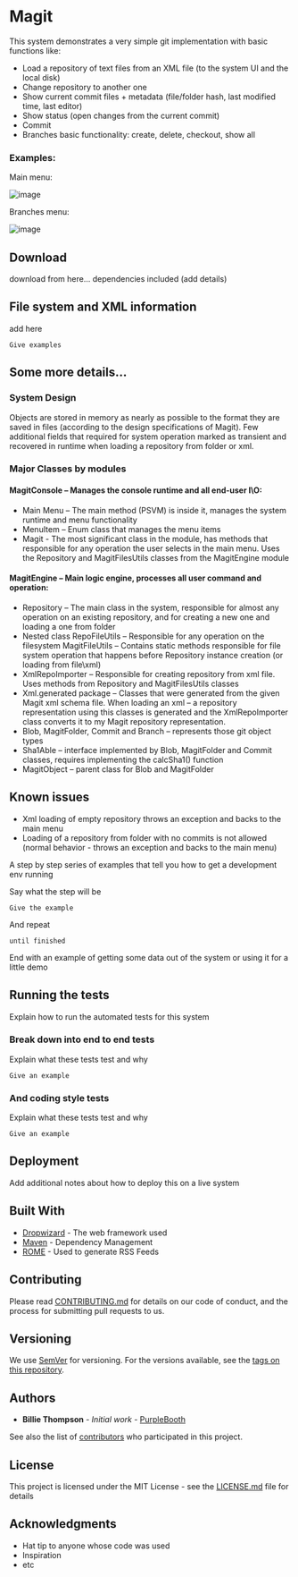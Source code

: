 # Magit

This system demonstrates a very simple git implementation with basic functions like:

- Load a repository of text files from an XML file (to the system UI and the local disk)
- Change repository to another one
- Show current commit files + metadata (file/folder hash, last modified time, last editor)
- Show status (open changes from the current commit)
- Commit
- Branches basic functionality: create, delete, checkout, show all

### Examples:

Main menu:

![image](https://i.ibb.co/KhmkWrq/mainMenu.jpg)

Branches menu:

![image](https://i.ibb.co/nmyjmmF/branches-Info.jpg)



## Download

download from here... dependencies included (add details)

## File system and XML information
add here

```
Give examples
```

## Some more details...

### System Design
Objects are stored in memory as nearly as possible to the format they are saved in files (according to the design specifications of Magit). Few additional fields that required for system operation marked as transient and recovered in runtime when loading a repository from folder or xml.


### Major Classes by modules

#### MagitConsole – Manages the console runtime and all end-user I\O:
- Main Menu – The main method (PSVM) is inside it, manages the system runtime and menu functionality
- MenuItem – Enum class that manages the menu items
- Magit - The most significant class in the module, has methods that responsible for any operation the user selects in the main menu. Uses the Repository and MagitFilesUtils classes from the MagitEngine module

#### MagitEngine – Main logic engine, processes all user command and operation:
- Repository – The main class in the system, responsible for almost any operation on an existing repository, and for creating a new one and loading a one from folder
- Nested class RepoFileUtils – Responsible for any operation on the filesystem
MagitFileUtils – Contains static methods responsible for file system operation that happens before Repository instance creation (or loading from file\xml)
- XmlRepoImporter – Responsible for creating repository from xml file. Uses methods from Repository and MagitFilesUtils classes
- Xml.generated package – Classes that were generated from the given Magit xml schema file. When loading an xml – a repository representation using this classes is generated and the XmlRepoImporter class converts it to my Magit repository representation.
- Blob, MagitFolder, Commit and Branch – represents those git object types
- Sha1Able – interface implemented by Blob, MagitFolder and Commit classes, requires implementing the calcSha1() function
- MagitObject – parent class for Blob and MagitFolder


## Known issues
- Xml loading of empty repository throws an exception and backs to the main menu
- Loading of a repository from folder with no commits is not allowed (normal behavior - throws an exception and backs to the main menu)


















A step by step series of examples that tell you how to get a development env running

Say what the step will be

```
Give the example
```

And repeat

```
until finished
```

End with an example of getting some data out of the system or using it for a little demo

## Running the tests

Explain how to run the automated tests for this system

### Break down into end to end tests

Explain what these tests test and why

```
Give an example
```

### And coding style tests

Explain what these tests test and why

```
Give an example
```

## Deployment

Add additional notes about how to deploy this on a live system

## Built With

* [Dropwizard](http://www.dropwizard.io/1.0.2/docs/) - The web framework used
* [Maven](https://maven.apache.org/) - Dependency Management
* [ROME](https://rometools.github.io/rome/) - Used to generate RSS Feeds

## Contributing

Please read [CONTRIBUTING.md](https://gist.github.com/PurpleBooth/b24679402957c63ec426) for details on our code of conduct, and the process for submitting pull requests to us.

## Versioning

We use [SemVer](http://semver.org/) for versioning. For the versions available, see the [tags on this repository](https://github.com/your/project/tags). 

## Authors

* **Billie Thompson** - *Initial work* - [PurpleBooth](https://github.com/PurpleBooth)

See also the list of [contributors](https://github.com/your/project/contributors) who participated in this project.

## License

This project is licensed under the MIT License - see the [LICENSE.md](LICENSE.md) file for details

## Acknowledgments

* Hat tip to anyone whose code was used
* Inspiration
* etc
